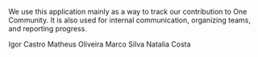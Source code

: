 We use this application mainly as a way to track our contribution to One Community. It is also used for internal communication, organizing teams, and reporting progress.

Igor Castro
Matheus Oliveira
Marco Silva
Natalia Costa
